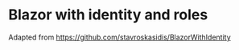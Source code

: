 # Blazor with identity and roles

Adapted from https://github.com/stavroskasidis/BlazorWithIdentity
